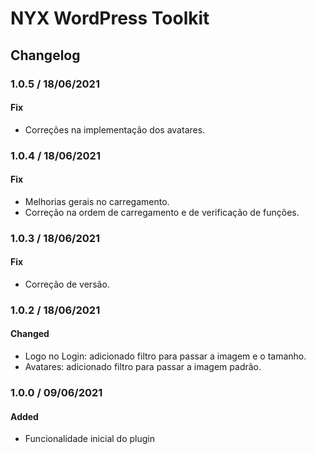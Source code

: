 # NYX WordPress Toolkit

## Changelog

### 1.0.5 / 18/06/2021

#### Fix

- Correções na implementação dos avatares.

### 1.0.4 / 18/06/2021

#### Fix

- Melhorias gerais no carregamento.
- Correção na ordem de carregamento e de verificação de funções.

### 1.0.3 / 18/06/2021

#### Fix

- Correção de versão.

### 1.0.2 / 18/06/2021

#### Changed

- Logo no Login: adicionado filtro para passar a imagem e o tamanho.
- Avatares: adicionado filtro para passar a imagem padrão.

### 1.0.0 / 09/06/2021

#### Added

- Funcionalidade inicial do plugin

